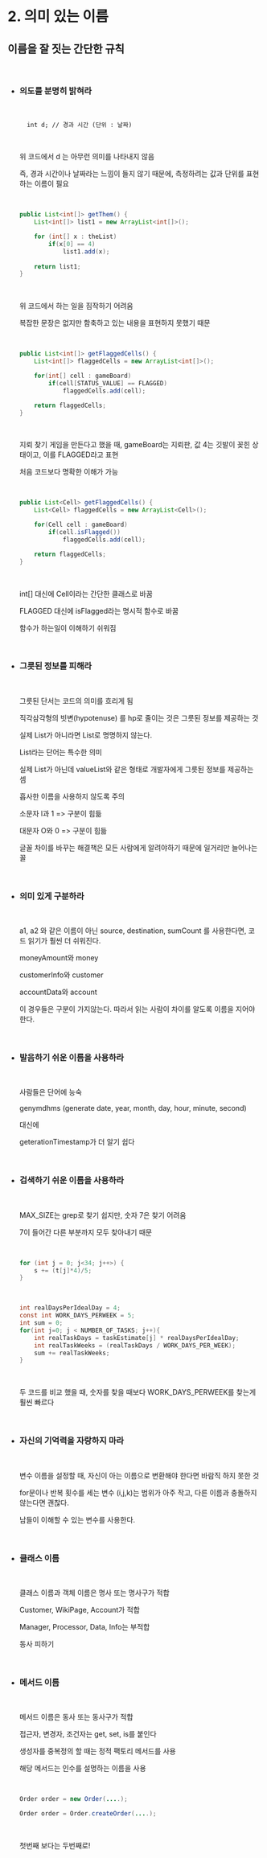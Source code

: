 # **2. 의미 있는 이름**

## **이름을 잘 짓는 간단한 규칙**

<br>

- ### **의도를 분명히 밝혀라**

    <br>

        int d; // 경과 시간 (단위 : 날짜)

    <br>

    위 코드에서 d 는 아무런 의미를 나타내지 않음

    즉, 경과 시간이나 날짜라는 느낌이 들지 않기 때문에, 측정하려는 값과 단위를 표현하는 이름이 필요

    <br>
    
    ```JAVA
    public List<int[]> getThem() {
        List<int[]> list1 = new ArrayList<int[]>();

        for (int[] x : theList)
            if(x[0] == 4)
                list1.add(x);
        
        return list1;
    }
    ```

    <br>

    위 코드에서 하는 일을 짐작하기 어려움

    복잡한 문장은 없지만 함축하고 있는 내용을 표현하지 못했기 때문

    <br>

    ```JAVA
    public List<int[]> getFlaggedCells() {
        List<int[]> flaggedCells = new ArrayList<int[]>();

        for(int[] cell : gameBoard)
            if(cell[STATUS_VALUE] == FLAGGED)
                flaggedCells.add(cell);

        return flaggedCells;
    }
    ```

    <br>

    지뢰 찾기 게임을 만든다고 했을 때, gameBoard는 지뢰판, 값 4는 깃발이 꽂힌 상태이고, 이를 FLAGGED라고 표현

    처음 코드보다 명확한 이해가 가능

    <br>

    ```JAVA
    public List<Cell> getFlaggedCells() {
        List<Cell> flaggedCells = new ArrayList<Cell>();

        for(Cell cell : gameBoard)
            if(cell.isFlagged())
                flaggedCells.add(cell);

        return flaggedCells;
    }
    ```

    <br>

    int[] 대신에 Cell이라는 간단한 클래스로 바꿈

    FLAGGED 대신에 isFlagged라는 명시적 함수로 바꿈

    함수가 하는일이 이해하기 쉬워짐

<br>

- ### **그릇된 정보를 피해라**

    <br>

    그릇된 단서는 코드의 의미를 흐리게 됨

    직각삼각형의 빗변(hypotenuse) 를 hp로 줄이는 것은 그릇된 정보를 제공하는 것

    실제 List가 아니라면 List로 명명하지 않는다.

    List라는 단어는 특수한 의미

    실제 List가 아닌데 valueList와 같은 형태로 개발자에게 그릇된 정보를 제공하는 셈

    흡사한 이름을 사용하지 않도록 주의 

    소문자 l과 1 => 구분이 힘듦

    대문자 O와 0 => 구분이 힘듦

    글꼴 차이를 바꾸는 해결책은 모든 사람에게 알려야하기 때문에 일거리만 늘어나는 꼴

    <br>

- ### **의미 있게 구분하라**

    <br>

    a1, a2 와 같은 이름이 아닌 source, destination, sumCount 를 사용한다면, 코드 읽기가 훨씬 더 쉬워진다. 

    moneyAmount와 money

    customerInfo와 customer

    accountData와 account

    이 경우들은 구분이 가지않는다. 따라서 읽는 사람이 차이를 알도록 이름을 지어야 한다. 

    <br>

- ### **발음하기 쉬운 이름을 사용하라**

    <br>

    사람들은 단어에 능숙

    genymdhms (generate date, year, month, day, hour, minute, second)

    대신에

    geterationTimestamp가 더 알기 쉽다

    <br>

- ### **검색하기 쉬운 이름을 사용하라**

    <br>

    MAX_SIZE는 grep로 찾기 쉽지만, 숫자 7은 찾기 어려움

    7이 들어간 다른 부분까지 모두 찾아내기 때문

    <br>

    ```Java
    for (int j = 0; j<34; j++>) {
        s += (t[j]*4)/5;
    }
    ```

    <br>

    ```Java
    int realDaysPerIdealDay = 4;
    const int WORK_DAYS_PERWEEK = 5;
    int sum = 0;
    for(int j=0; j < NUMBER_OF_TASKS; j++){
        int realTaskDays = taskEstimate[j] * realDaysPerIdealDay;
        int realTaskWeeks = (realTaskDays / WORK_DAYS_PER_WEEK);
        sum += realTaskWeeks;
    }
    ```

    <br>

    두 코드를 비교 했을 때, 숫자를 찾을 때보다 WORK_DAYS_PERWEEK를 찾는게 훨씬 빠르다

    <br>

- ### **자신의 기억력을 자랑하지 마라**

    <br>

    변수 이름을 설정할 때, 자신이 아는 이름으로 변환해야 한다면 바람직 하지 못한 것

    for문이나 반복 횟수를 세는 변수 (i,j,k)는 범위가 아주 작고, 다른 이름과 충돌하지 않는다면 괜찮다.

    남들이 이해할 수 있는 변수를 사용한다.

    <br>

- ### **클래스 이름**

    <br>
    
    클래스 이름과 객체 이름은 명사 또는 명사구가 적합

    Customer, WikiPage, Account가 적합

    Manager, Processor, Data, Info는 부적합

    동사 피하기

    <br>

- ### **메서드 이름**

    <br>

    메서드 이름은 동사 또는 동사구가 적합

    접근자, 변경자, 조건자는 get, set, is를 붙인다

    생성자를 중복정의 할 때는 정적 팩토리 메서드를 사용

    해당 메서드는 인수를 설명하는 이름을 사용

    <br>

    ```Java
    Order order = new Order(....);
    ```

    ```Java
    Order order = Order.createOrder(....);
    ```

    <br>

    첫번째 보다는 두번째로!